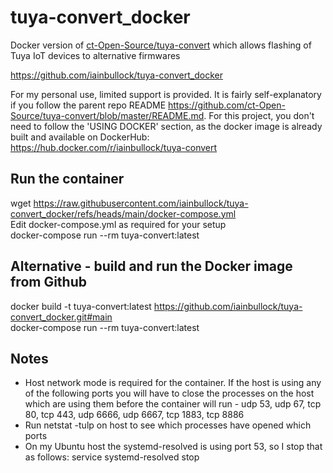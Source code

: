 # tuya-convert_docker 
Docker version of [ct-Open-Source/tuya-convert](https://github.com/ct-Open-Source/tuya-convert) which allows flashing of Tuya IoT devices to alternative firmwares

https://github.com/iainbullock/tuya-convert_docker

For my personal use, limited support is provided. It is fairly self-explanatory if you follow the parent repo README https://github.com/ct-Open-Source/tuya-convert/blob/master/README.md. For this project, you don't need to follow the 'USING DOCKER' section, as the docker image is already built and available on DockerHub: https://hub.docker.com/r/iainbullock/tuya-convert

## Run the container
wget https://raw.githubusercontent.com/iainbullock/tuya-convert_docker/refs/heads/main/docker-compose.yml  
Edit docker-compose.yml as required for your setup  
docker-compose run --rm tuya-convert:latest  

## Alternative - build and run the Docker image from Github
docker build -t tuya-convert:latest https://github.com/iainbullock/tuya-convert_docker.git#main  
docker-compose run --rm tuya-convert:latest

## Notes
- Host network mode is required for the container. If the host is using any of the following ports you will have to close the processes on the host which are using them before the container will run - udp 53, udp 67, tcp 80, tcp 443, udp 6666, udp 6667, tcp 1883, tcp 8886
- Run netstat -tulp on host to see which processes have opened which ports
- On my Ubuntu host the systemd-resolved is using port 53, so I stop that as follows: service systemd-resolved stop